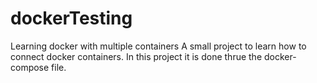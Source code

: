# dockerTesting
Learning docker with multiple containers
A small project to learn how to connect docker containers. In this project it is done thrue the docker-compose file. 

